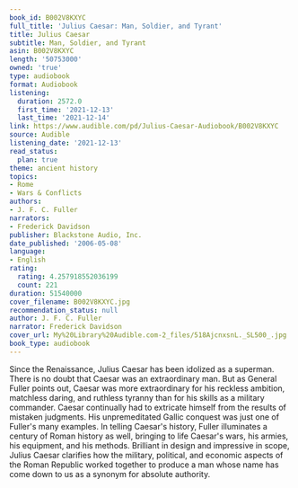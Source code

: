 ```yaml
---
book_id: B002V8KXYC
full_title: 'Julius Caesar: Man, Soldier, and Tyrant'
title: Julius Caesar
subtitle: Man, Soldier, and Tyrant
asin: B002V8KXYC
length: '50753000'
owned: 'true'
type: audiobook
format: Audiobook
listening:
  duration: 2572.0
  first_time: '2021-12-13'
  last_time: '2021-12-14'
link: https://www.audible.com/pd/Julius-Caesar-Audiobook/B002V8KXYC
source: Audible
listening_date: '2021-12-13'
read_status:
  plan: true
theme: ancient history
topics:
- Rome
- Wars & Conflicts
authors:
- J. F. C. Fuller
narrators:
- Frederick Davidson
publisher: Blackstone Audio, Inc.
date_published: '2006-05-08'
language:
- English
rating:
  rating: 4.257918552036199
  count: 221
duration: 51540000
cover_filename: B002V8KXYC.jpg
recommendation_status: null
author: J. F. C. Fuller
narrator: Frederick Davidson
cover_url: My%20Library%20Audible.com-2_files/518AjcnxsnL._SL500_.jpg
book_type: audiobook
---
```

Since the Renaissance, Julius Caesar has been idolized as a superman. There is no doubt that Caesar was an extraordinary man. But as General Fuller points out, Caesar was more extraordinary for his reckless ambition, matchless daring, and ruthless tyranny than for his skills as a military commander. Caesar continually had to extricate himself from the results of mistaken judgments. His unpremeditated Gallic conquest was just one of Fuller's many examples. In telling Caesar's history, Fuller illuminates a century of Roman history as well, bringing to life Caesar's wars, his armies, his equipment, and his methods. Brilliant in design and impressive in scope, Julius Caesar clarifies how the military, political, and economic aspects of the Roman Republic worked together to produce a man whose name has come down to us as a synonym for absolute authority.

